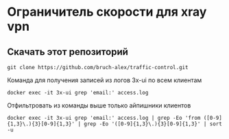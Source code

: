 # Ограничитель скорости для xray vpn

## Скачать этот репозиторий

```
git clone https://github.com/bruch-alex/traffic-control.git
```

Команда для получения записей из логов 3x-ui по всем клиентам
```
docker exec -it 3x-ui grep 'email:' access.log
```

Отфильтровать из команды выше только айпишники клиентов 

```
docker exec -it 3x-ui grep 'email:' access.log | grep -Eo 'from ([0-9]{1,3}\.){3}[0-9]{1,3}' | grep -Eo '([0-9]{1,3}\.){3}[0-9]{1,3}' | sort -u
```